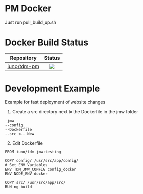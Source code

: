 # PM Docker

Just run pull_build_up.sh


# Docker Build Status


| Repository        | Status|
| ------------- |:-------------:|
| [iuno/tdm-pm](https://hub.docker.com/r/iuno/tdm-pm/builds/) | ![](https://img.shields.io/docker/build/iuno/tdm-pm.svg)|


# Development Example

Example for fast deployment of website changes

1. Create a src directory next to the Dockerfile in the jmw folder
```
-jmw
--config
--Dockerfile
--src <-- New
```

2. Edit Dockerfile
```
FROM iuno/tdm-jmw:testing

COPY config/ /usr/src/app/config/
# Set ENV Variables
ENV TDM_JMW_CONFIG config_docker
ENV NODE_ENV docker

COPY src/ /usr/src/app/src/
RUN ng build
```


